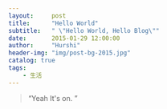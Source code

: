 ```yaml
---
layout:     post
title:      "Hello World"
subtitle:   " \"Hello World, Hello Blog\""
date:       2015-01-29 12:00:00
author:     "Hurshi"
header-img: "img/post-bg-2015.jpg"
catalog: true
tags:
    - 生活
---
```


> “Yeah It's on. ”



